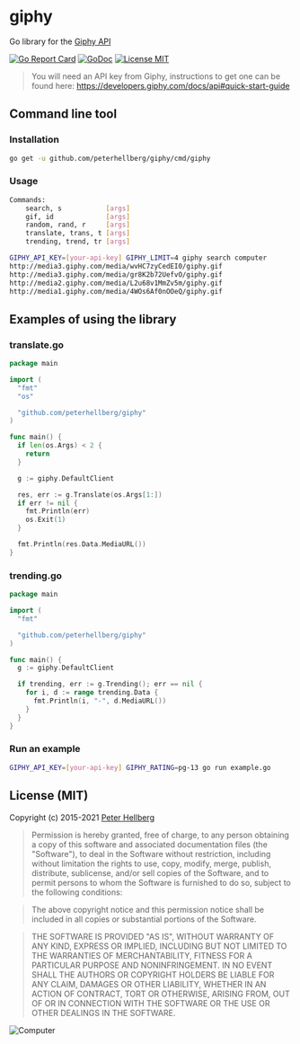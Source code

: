 giphy
=====

Go library for the [Giphy API](https://github.com/Giphy/GiphyAPI)

[![Go Report Card](https://goreportcard.com/badge/github.com/peterhellberg/giphy)](https://goreportcard.com/report/github.com/peterhellberg/giphy)
[![GoDoc](https://img.shields.io/badge/godoc-reference-blue.svg?style=flat)](https://pkg.go.dev/github.com/peterhellberg/giphy)
[![License MIT](https://img.shields.io/badge/license-MIT-lightgrey.svg?style=flat)](https://github.com/peterhellberg/giphy#license-mit)

> You will need an API key from Giphy, instructions to get one can be found here: <https://developers.giphy.com/docs/api#quick-start-guide>

## Command line tool

### Installation

```bash
go get -u github.com/peterhellberg/giphy/cmd/giphy
```

### Usage


```bash
Commands:
	search, s           [args]
	gif, id             [args]
	random, rand, r     [args]
	translate, trans, t [args]
	trending, trend, tr [args]
```

```bash
GIPHY_API_KEY=[your-api-key] GIPHY_LIMIT=4 giphy search computer
http://media3.giphy.com/media/wvHC7zyCedEI0/giphy.gif
http://media3.giphy.com/media/gr8K2b72UefvO/giphy.gif
http://media2.giphy.com/media/L2u68v1MmZv5m/giphy.gif
http://media1.giphy.com/media/4WOs6Af0nOOeQ/giphy.gif
```

## Examples of using the library

### translate.go

```go
package main

import (
  "fmt"
  "os"

  "github.com/peterhellberg/giphy"
)

func main() {
  if len(os.Args) < 2 {
    return
  }

  g := giphy.DefaultClient

  res, err := g.Translate(os.Args[1:])
  if err != nil {
    fmt.Println(err)
    os.Exit(1)
  }

  fmt.Println(res.Data.MediaURL())
}

```

### trending.go

```go
package main

import (
  "fmt"

  "github.com/peterhellberg/giphy"
)

func main() {
  g := giphy.DefaultClient

  if trending, err := g.Trending(); err == nil {
    for i, d := range trending.Data {
      fmt.Println(i, "-", d.MediaURL())
    }
  }
}
```

### Run an example

```bash
GIPHY_API_KEY=[your-api-key] GIPHY_RATING=pg-13 go run example.go
```

## License (MIT)

Copyright (c) 2015-2021 [Peter Hellberg](https://c7.se)

> Permission is hereby granted, free of charge, to any person obtaining
> a copy of this software and associated documentation files (the
> "Software"), to deal in the Software without restriction, including
> without limitation the rights to use, copy, modify, merge, publish,
> distribute, sublicense, and/or sell copies of the Software, and to
> permit persons to whom the Software is furnished to do so, subject to
> the following conditions:

> The above copyright notice and this permission notice shall be
> included in all copies or substantial portions of the Software.

> THE SOFTWARE IS PROVIDED "AS IS", WITHOUT WARRANTY OF ANY KIND,
> EXPRESS OR IMPLIED, INCLUDING BUT NOT LIMITED TO THE WARRANTIES OF
> MERCHANTABILITY, FITNESS FOR A PARTICULAR PURPOSE AND
> NONINFRINGEMENT. IN NO EVENT SHALL THE AUTHORS OR COPYRIGHT HOLDERS BE
> LIABLE FOR ANY CLAIM, DAMAGES OR OTHER LIABILITY, WHETHER IN AN ACTION
> OF CONTRACT, TORT OR OTHERWISE, ARISING FROM, OUT OF OR IN CONNECTION
> WITH THE SOFTWARE OR THE USE OR OTHER DEALINGS IN THE SOFTWARE.

![Computer](http://media.giphy.com/media/MzX5hCfR5nP20/giphy.gif)
